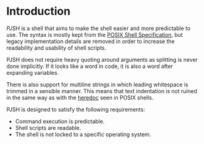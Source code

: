 # Introduction

_PJSH_ is a shell that aims to make the shell easier and more predictable to use. The syntax is mostly kept from the [POSIX Shell Specification](https://pubs.opengroup.org/onlinepubs/9699919799/utilities/V3_chap02.html), but legacy implementation details are removed in order to increase the readability and usability of shell scripts.

PJSH does not require heavy quoting around arguments as splitting is never done implicitly. If it looks like a word in code, it is also a word after expanding variables.

There is also support for multiline strings in which leading whitespace is trimmed in a sensible manner. This means that text indentation is not ruined in the same way as with the [heredoc](https://en.wikipedia.org/wiki/Here_document) seen in POSIX shells.

PJSH is designed to satisfy the following requirements:

- Command execution is predictable.
- Shell scripts are readable.
- The shell is not locked to a specific operating system.
